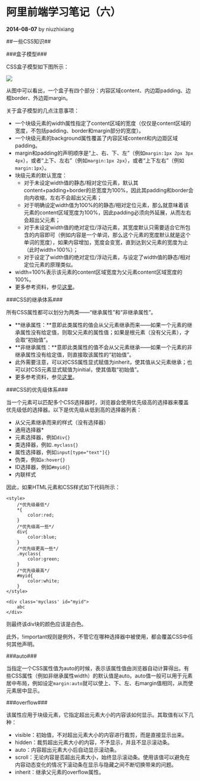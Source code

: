 # 阿里前端学习笔记（六） #

**2014-08-07** by niuzhixiang

##一些CSS知识##

###盒子模型###

CSS盒子模型如下图所示：

![](http://i.imgur.com/H3iXfPG.png)

从图中可以看出，一个盒子有四个部分：内容区域content、内边距padding、边框border、外边距margin。

关于盒子模型的几点注意事项：

- 一个块级元素的width属性指定了content区域的宽度（仅仅是content区域的宽度，不包括padding、border和margin部分的宽度）。
- 一个块级元素的background属性覆盖了内容区域content和内边距区域padding。
- margin和padding的声明顺序是“上、右、下、左”（例如`margin:1px 2px 3px 4px`），或者“上下、左右”（例如`margin:1px 2px`），或者“上下左右”（例如`margin:1px`）。
- 块级元素的默认宽度：
	- 对于未设定width值的静态/相对定位元素，默认其content+padding+border的总宽度为100%，因此其padding和border会向内收缩，左右不会超出父元素；
	- 对于明确设定width值为100%的的静态/相对定位元素，那么就意味着该元素的content区域宽度为100%，因此padding必须向外延展，从而左右会超出父元素；
	- 对于未设定width值的绝对定位/浮动元素，其宽度默认只需要适合它所包含的内容即可（例如内容是一个单词，那么这个元素的宽度默认就是这个单词的宽度），如果内容增加，宽度会变宽，直到达到父元素的宽度为止（此时width=100%）；
	- 对于设定了width值的绝对定位/浮动元素，与设定了width值的静态/相对定位元素的原理类似。
- width=100%表示该元素的content区域宽度为父元素content区域宽度的100%。
- 更多参考资料，参见[这里](https://developer.mozilla.org/zh-CN/docs/Web/CSS/box_model)。

###CSS的继承体系###

所有CSS属性都可以划分为两类——“继承属性”和“非继承属性”。

- **继承属性：**意即此类属性的值会从父元素继承而来——如果一个元素的继承属性没有给定值，则取父元素的属性值；如果是根元素（没有父元素），才会取“初始值”。
- **非继承属性：**意即此类属性的值不会从父元素继承——如果一个元素的非继承属性没有给定值，则直接取该属性的“初始值”。
- 此外需要注意，可以对CSS属性显式赋值为inherit，使其值从父元素继承；也可以对CSS元素显式赋值为initial，使其值取“初始值”。
- 更多参考资料，参见[这里](https://developer.mozilla.org/zh-CN/docs/Web/CSS/inheritance)。

###CSS的优先级体系###

当一个元素可以匹配多个CSS选择器时，浏览器会使用优先级高的选择器来覆盖优先级低的选择器。以下是优先级从低到高的选择器列表：

- 从父元素继承而来的样式（没有选择器）
- 通用选择器*
- 元素选择器，例如`div{}`
- 类选择器，例如`.myclass{}`
- 属性选择器，例如`input[type="text"]{}`
- 伪类，例如`a:hover{}`
- ID选择器，例如`#myid{}`
- 内联样式

因此，如果HTML元素和CSS样式如下代码所示：

	<style>
		/*优先级最低*/
		*{
			color:red;
		}
		/*优先级高一些*/
		div{
			color:blue;
		}
		/*优先级更高一些*/
		.myclass{
			color:green;
		}
		/*优先级最高*/
		#myid{
			color:white;
		}
	</style>
	
	<div class='myclass' id="myid">
		abc
	</div>

则最终该div块的颜色应该是白色。

此外，!important规则是例外，不管它在哪种选择器中被使用，都会覆盖CSS中任何其他声明。

###auto###

当指定一个CSS属性值为auto的时候，表示该属性值由浏览器自动计算得出。有些CSS属性（例如非继承属性width）的默认值是auto。auto值一般可以用于元素居中布局，例如设定`margin:auto`就可以使上、下、左、右margin值相同，从而使元素居中显示。

###overflow###

该属性应用于块级元素，它指定超出元素大小的内容该如何显示。其取值有以下几种：

- visible：初始值，不对超出元素大小的内容进行裁剪，而是直接显示出来。
- hidden：裁剪超出元素大小的内容，不予显示，并且不显示滚动条。
- auto：内容超出元素大小后自动显示滚动条。
- scroll：无论内容是否超出元素大小，始终显示滚动条。使用该值可以避免在内容动态变化的情况下滚动条在显示与隐藏之间不断切换带来的问题。
- inherit：继承父元素的overflow属性。

